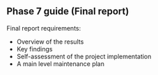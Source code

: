 ## Phase 7 guide (Final report)

Final report requirements:

- Overview of the results
- Key findings
- Self-assessment of the project implementation
- A main level maintenance plan